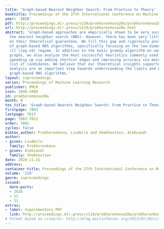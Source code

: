```yaml
---
title: 'Graph-based Nearest Neighbor Search: From Practice to Theory'
booktitle: Proceedings of the 37th International Conference on Machine Learning
year: '2020'
pdf: http://proceedings.mlr.press/v119/prokhorenkova20a/prokhorenkova20a.pdf
url: http://proceedings.mlr.press/v119/prokhorenkova20a.html
abstract: 'Graph-based approaches are empirically shown to be very successful for
  the nearest neighbor search (NNS). However, there has been very little research
  on their theoretical guarantees. We fill this gap and rigorously analyze the performance
  of graph-based NNS algorithms, specifically focusing on the low-dimensional ($d
  \ll \log n$) regime. In addition to the basic greedy algorithm on nearest neighbor
  graphs, we also analyze the most successful heuristics commonly used in practice:
  speeding up via adding shortcut edges and improving accuracy via maintaining a dynamic
  list of candidates. We believe that our theoretical insights supported by experimental
  analysis are an important step towards understanding the limits and benefits of
  graph-based NNS algorithms.'
layout: inproceedings
series: Proceedings of Machine Learning Research
publisher: PMLR
issn: 2640-3498
id: prokhorenkova20a
month: 0
tex_title: 'Graph-based Nearest Neighbor Search: From Practice to Theory'
firstpage: 7803
lastpage: 7813
page: 7803-7813
order: 7803
cycles: false
bibtex_author: Prokhorenkova, Liudmila and Shekhovtsov, Aleksandr
author:
- given: Liudmila
  family: Prokhorenkova
- given: Aleksandr
  family: Shekhovtsov
date: 2020-11-21
address: 
container-title: Proceedings of the 37th International Conference on Machine Learning
volume: '119'
genre: inproceedings
issued:
  date-parts:
  - 2020
  - 11
  - 21
extras:
- label: Supplementary PDF
  link: http://proceedings.mlr.press/v119/prokhorenkova20a/prokhorenkova20a-supp.pdf
# Format based on citeproc: http://blog.martinfenner.org/2013/07/30/citeproc-yaml-for-bibliographies/
---
```

